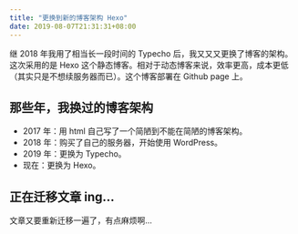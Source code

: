 ```yaml
---
title: "更换到新的博客架构 Hexo"
date: 2019-08-07T21:31:31+08:00
---
```

继 2018 年我用了相当长一段时间的 Typecho 后，我又又又更换了博客的架构。
这次采用的是 Hexo 这个静态博客。相对于动态博客来说，效率更高，成本更低（其实只是不想续服务器而已）。这个博客部署在 Github page 上。

## [](#那些年，我换过的博客架构 "那些年，我换过的博客架构")那些年，我换过的博客架构

*   2017 年：用 html 自己写了一个简陋到不能在简陋的博客架构。
*   2018 年：购买了自己的服务器，开始使用 WordPress。
*   2019 年：更换为 Typecho。
*   现在：更换为 Hexo。

## [](#正在迁移文章-ing… "正在迁移文章 ing…")正在迁移文章 ing…

文章又要重新迁移一遍了，有点麻烦啊…
